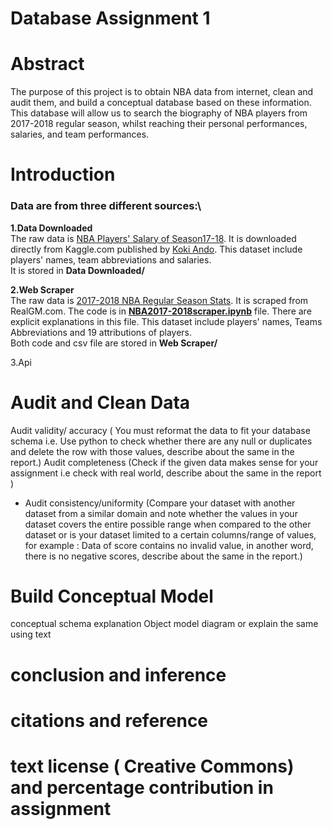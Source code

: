 # Database Assignment 1
# Abstract
The purpose of this project is to obtain NBA data from internet, clean and audit them, and build a conceptual database based on these information. This database will allow us to search the biography of NBA players from 2017-2018 regular season, whilst reaching their personal performances, salaries, and team performances.  

# Introduction
### Data are from three different sources:\
**1.Data Downloaded**\
The raw data is [NBA Players' Salary of Season17-18](https://www.kaggle.com/koki25ando/nba-season1718-salary). It is downloaded directly from Kaggle.com published by [Koki Ando](https://www.kaggle.com/koki25ando). This dataset include players' names, team abbreviations and salaries.\
It is stored in **Data Downloaded/**

**2.Web Scraper**\
The raw data is [2017-2018 NBA Regular Season Stats](https://basketball.realgm.com/nba/stats/2018/Averages/All/points/All/desc/1/Regular_Season). It is scraped from RealGM.com. The code is in **[NBA2017-2018scraper.ipynb](https://github.com/INFO6210-Spring19-02/assignment-1-group-qi-jin-dongyu-zhang/blob/master/Web%20Scraper/NBA2017-2018scraper.ipynb)** file. There are explicit explanations in this file.  This dataset include players' names, Teams Abbreviations and 19 attributions of players.\
Both code and csv file are stored in **Web Scraper/**

3.Api

# Audit and Clean Data
Audit validity/ accuracy ( You must  reformat the data to fit your database schema i.e. Use python to check whether there are any null or duplicates and delete the row with those values, describe about the same in the report.)
Audit completeness (Check if the given data makes sense for your assignment i.e check with real world, describe about the same in the report )
- Audit consistency/uniformity (Compare your dataset with another dataset from a similar domain and note whether the values in your dataset covers the entire possible range when compared to the other dataset or is your dataset limited to a certain columns/range of values, for example : Data of score contains no invalid value, in another word, there is no negative scores, describe about the same in the report.)

# Build Conceptual Model
conceptual schema explanation
Object model diagram or explain the same using text

# conclusion and inference

# citations and reference

# text license ( Creative Commons) and percentage contribution in assignment



